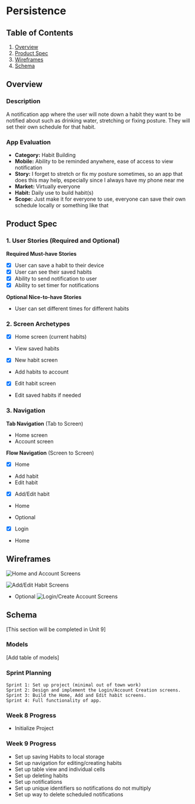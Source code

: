 # Persistence

## Table of Contents

1. [Overview](#Overview)
2. [Product Spec](#Product-Spec)
3. [Wireframes](#Wireframes)
4. [Schema](#Schema)

## Overview

### Description

A notification app where the user will note down a habit they want to be notified about such as drinking water, stretching or fixing posture. They will set their own schedule for that habit.

### App Evaluation

- **Category:** Habit Building
- **Mobile:** Ability to be reminded anywhere, ease of access to view notification
- **Story:** I forget to stretch or fix my posture sometimes, so an app that does this may help, especially since I always have my phone near me
- **Market:** Virtually everyone
- **Habit:** Daily use to build habit(s)
- **Scope:** Just make it for everyone to use, everyone can save their own schedule locally or something like that

## Product Spec

### 1. User Stories (Required and Optional)

**Required Must-have Stories**

* [x] User can save a habit to their device
* [x] User can see their saved habits
* [x] Ability to send notification to user
* [x] Ability to set timer for notifications

**Optional Nice-to-have Stories**

* User can set different times for different habits

### 2. Screen Archetypes

- [x] Home screen (current habits)
* View saved habits
- [x] New habit screen
* Add habits to account
- [x] Edit habit screen
* Edit saved habits if needed

### 3. Navigation

**Tab Navigation** (Tab to Screen)

* Home screen
* Account screen

**Flow Navigation** (Screen to Screen)

- [x] Home
* Add habit
* Edit habit

- [x] Add/Edit habit
* Home

* Optional
- [x] Login
* Home

## Wireframes


![Home and Account Screens](https://github.com/jeffreyzhangsd/Persistence/assets/109628105/392af6fb-1b86-4d05-ad1e-02883ed22a46)

![Add/Edit Habit Screens](https://github.com/jeffreyzhangsd/Persistence/assets/109628105/63ff5651-59e1-4014-b7b5-bdd2d4e97654)

* Optional
![Login/Create Account Screens](https://github.com/jeffreyzhangsd/Persistence/assets/109628105/3e9f60a0-2b3d-4072-ade0-9f71f617e444)

## Schema 

[This section will be completed in Unit 9]

### Models

[Add table of models]

### Sprint Planning

    Sprint 1: Set up project (minimal out of town work)
    Sprint 2: Design and implement the Login/Account Creation screens.
    Sprint 3: Build the Home, Add and Edit habit screens.
    Sprint 4: Full functionality of app.

### Week 8 Progress

- Initialize Project

### Week 9 Progress

- Set up saving Habits to local storage
- Set up navigation for editing/creating habits
- Set up table view and individual cells
- Set up deleting habits
- Set up notifications
- Set up unique identifiers so notifications do not multiply
- Set up way to delete scheduled notifications
